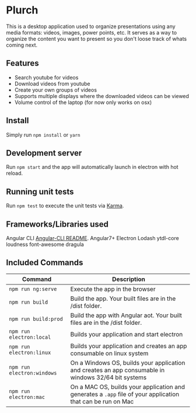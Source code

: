 # Plurch
This is a desktop application used to organize presentations using any media formats: videos, images, power points, etc.
It serves as a way to organize the content you want to present so you don't loose track of whats coming next.

## Features

- Search youtube for videos
- Download videos from youtube
- Create your own groups of videos
- Supports multiple displays where the downloaded videos can be viewed
- Volume control of the laptop (for now only works on osx)

## Install
Simply run `npm install` or `yarn`

## Development server
Run `npm start` and the app will automatically launch in electron with hot reload.

## Running unit tests
Run `npm test` to execute the unit tests via [Karma](https://karma-runner.github.io).

## Frameworks/Libraries used
 Angular CLI [Angular-CLI README](https://github.com/angular/angular-cli/blob/master/README.md).
 Angular7+
 Electron
 Lodash
 ytdl-core
 loudness
 font-awesome
 dragula

## Included Commands

|Command|Description|
|--|--|
|`npm run ng:serve`| Execute the app in the browser |
|`npm run build`| Build the app. Your built files are in the /dist folder. |
|`npm run build:prod`| Build the app with Angular aot. Your built files are in the /dist folder. |
|`npm run electron:local`| Builds your application and start electron
|`npm run electron:linux`| Builds your application and creates an app consumable on linux system |
|`npm run electron:windows`| On a Windows OS, builds your application and creates an app consumable in windows 32/64 bit systems |
|`npm run electron:mac`|  On a MAC OS, builds your application and generates a `.app` file of your application that can be run on Mac |

